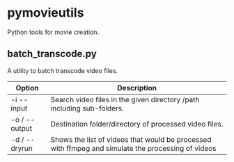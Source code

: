 # pymovieutils

Python tools for movie creation. 

## batch_transcode.py
A utility to batch transcode video files. 

| Option | Description |
| ----------- | ----------- |
| -i  --input | Search video files in the given directory /path including sub-folders. |
| -o / --output | Destination folder/directory of processed video files. |  
| -d / --dryrun | Shows the list of videos that would be processed with ffmpeg and simulate the processing of videos |   